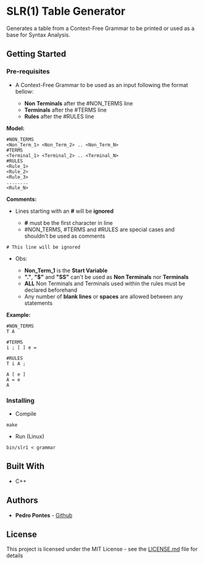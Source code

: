 # SLR(1) Table Generator

Generates a table from a Context-Free Grammar to be printed or used as a base for Syntax Analysis.

## Getting Started

### Pre-requisites

- A Context-Free Grammar to be used as an input following the format bellow:
  
  * **Non Terminals** after the #NON_TERMS line
  * **Terminals** after the #TERMS line
  * **Rules** after the #RULES line

**Model:**

```
#NON_TERMS
<Non_Term_1> <Non_Term_2> .. <Non_Term_N>
#TERMS
<Terminal_1> <Terminal_2> .. <Terminal_N>
#RULES
<Rule_1>
<Rule_2>
<Rule_3>
........
<Rule_N>
```

**Comments:**

- Lines starting with an **#** will be **ignored** 

  * **#** must be the first character in line
  * #NON_TERMS, #TERMS and #RULES are special cases and shouldn't be used as comments

```
# This line will be ignored
```

- Obs:

  * **Non_Term_1** is the **Start Variable**
  * **"."**, **"$"** and **"SS"** can't be used as **Non Terminals** nor **Terminals**
  * **ALL** Non Terminals and Terminals used within the rules must be declared beforehand
  * Any number of **blank lines** or **spaces** are allowed between any statements
  
**Example:**

```
#NON_TERMS
T A

#TERMS
i ; [ ] e =

#RULES
T i A ;

A [ e ]
A = e
A 
```

### Installing

* Compile
```
make
```

* Run (Linux)
```
bin/slr1 < grammar
```

## Built With

* C++

## Authors

* **Pedro Pontes** - [Github](https://github.com/pedroccrp)

## License

This project is licensed under the MIT License - see the [LICENSE.md](LICENSE.md) file for details
